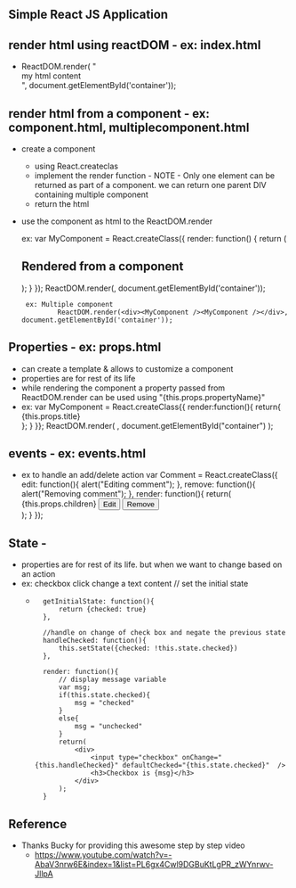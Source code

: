 ## Simple React JS Application

## render html using reactDOM - ex: index.html
- ReactDOM.render(
    "<div>my html content </div>", 
    document.getElementById('container'));


## render html from a component - ex: component.html, multiplecomponent.html
 
 - create a component 
    -  using React.createclas
    -  implement the render function - NOTE - Only one element can be returned as part of a component. we can return one parent DIV containing multiple component
    -  return the html
 - use the component as html to the ReactDOM.render

    ex: 
        var MyComponent = React.createClass({
                    render: function() {
                        return (<h2>Rendered from a component</h2>);
                    }
                });
                ReactDOM.render(<MyComponent />, document.getElementById('container'));

        ex: Multiple component
                ReactDOM.render(<div><MyComponent /><MyComponent /></div>, document.getElementById('container'));

## Properties - ex: props.html

- can create a template & allows to customize a component
- properties are for rest of its life
- while rendering the component a property passed from ReactDOM.render can be used using "{this.props.propertyName}"
- ex:
    var MyComponent = React.createClass{{
        render:function(){
            return{
                <div> {this.props.title} </div>
            };
        }
    }};
    ReactDOM.render(
        <MyComponent title="Avatar" />,
        document.getElementById("container")
    );

## events - ex: events.html

-  ex to handle an add/delete action 
        var Comment = React.createClass({
            edit: function(){
                alert("Editing comment");
            },
            remove: function(){
                alert("Removing comment");
            },
            render: function(){
                return(
                    <div>
                            <div>{this.props.children}
                                <button onClick={this.edit}>Edit</button>
                                <button onClick={this.remove}>Remove</button>
                            </div>
                    </div>
                );
            }
        });


## State - 
- properties are for rest of its life. but when we want to change based on an action 
- ex: checkbox click change a text content
            // set the initial state
    -       getInitialState: function(){
                return {checked: true}
            },

            //handle on change of check box and negate the previous state
            handleChecked: function(){
                this.setState({checked: !this.state.checked})
            },
            
            render: function(){
                // display message variable
                var msg;
                if(this.state.checked){
                    msg = "checked"
                }
                else{
                    msg = "unchecked"
                }
                return(
                    <div>
                        <input type="checkbox" onChange="{this.handleChecked}" defaultChecked="{this.state.checked}"  />
                        <h3>Checkbox is {msg}</h3>
                    </div>
                );
            }


        
## Reference

- Thanks Bucky for providing this awesome step by step video
    - https://www.youtube.com/watch?v=-AbaV3nrw6E&index=1&list=PL6gx4Cwl9DGBuKtLgPR_zWYnrwv-JllpA